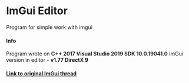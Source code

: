 # ImGui Editor

Program for simple work with imgui

#### Info
Program wrote on __C++ 2017 Visual Studio 2019 SDK 10.0.19041.0__
ImGui version in editor - __v1.77 DirectX 9__

#### [Link to original ImGui thread](https://github.com/ocornut/imgui "Link to original ImGui thread")
